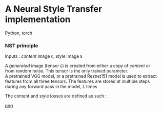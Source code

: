 # A Neural Style Transfer implementation

Python, torch

### NST principle

Inputs : *content* image `C`, *style* image `S`

A *generated* image (tensor `G`) is created from either a copy of *content* or from random noise. This tensor is the only trained parameter.  
A pretrained VGG model, or a pretrained Resnet151 model is used to extract features from all three tensors. The features are stored at multiple steps during any forward pass in the model, *L* times

The content and style losses are defined as such :  

[png](https://user-images.githubusercontent.com/60552083/122243699-9e51b980-cec4-11eb-8cd3-ca4224b2b8d1.png)


